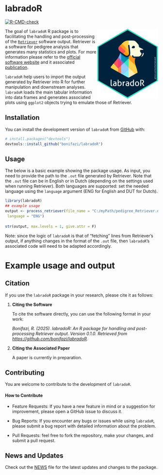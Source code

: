
<!-- README.md is generated from README.Rmd. Please edit that file -->

# labradoR

<!-- badges: start -->

[![R-CMD-check](https://github.com/bonifazi/labradoR/actions/workflows/R-CMD-check.yaml/badge.svg)](https://github.com/bonifazi/labradoR/actions/workflows/R-CMD-check.yaml)

<!-- badges: end -->

<img src="man/figures/logo_labradoR.png" align="right" width="200"/>

The goal of `labradoR` R package is to facilitating the handling and
post-processing of the
[`Retriever`](https://genebankdata.cgn.wur.nl/software/software.html)
software output. Retriever is a software for pedigree analysis that
generates many statistics and plots. For more information please refer
to the [official software
website](https://genebankdata.cgn.wur.nl/software/software.html) and it
associated [publication](https://www.mdpi.com/2076-2615/11/5/1332).

`labradoR` help users to import the output generated by Retriever into R
for further manipulation and downstream analyses. `labradoR` loads the
main tabular information into data frames and generates associated plots
using `ggplot2` objects trying to emulate those of Retriever.

## Installation

You can install the development version of `labradoR` from
[GitHub](https://github.com/) with:

``` r
# install.packages("devtools")
devtools::install_github("bonifazi/labradoR")
```

## Usage

The below is a basic example showing the package usage. As input, you
need to provide the path to the `.out` file generated by Retriever. Note
that the `.out` file can be in English or in Dutch (depending on the
settings used when running Retriever). Both languages are supported: set
the needed language using the `language` argument (ENG for English and
DUT for Dutch).

``` r
library(labradoR)
## example usage
output <- process_retriever(file_name = "C:/myPath/pedigree_Retriever.out",
 language = "ENG")

str(output, max.levels = 1, give.attr = F)
```

Note: since the logic of `labradoR` is that of “fetching” lines from
Retriever’s output, if anything changes in the format of the `.out`
file, then `labradoR`’s associated code will need to be adapted
accordingly.

# Example usage and output

## Citation

If you use the `labradoR` package in your research, please cite it as
follows:

1.  **Citing the Software**

    To cite the software directly, you can use the following format in
    your work:

    *Bonifazi, R. (2025). labradoR: An R package for handling and
    post-processing Retriever output. Version 0.1.0. Retrieved from
    <https://github.com/bonifazi/labradoR>.*

2.  **Citing the Associated Paper**

    A paper is currently in preparation.

## Contributing

You are welcome to contribute to the development of `labradoR`.

#### How to Contribute

- Feature Requests: If you have a new feature in mind or a suggestion
  for improvement, please open a GitHub issue to discuss it.

- Bug Reports: If you encounter any bugs or issues while using
  `labradoR`, please submit a bug report with detailed information about
  the problem.

- Pull Requests: feel free to fork the repository, make your changes,
  and submit a pull request.

## News and Updates

Check out the [NEWS](NEWS.md) file for the latest updates and changes to
the package.
